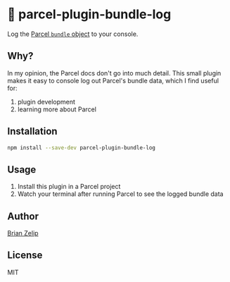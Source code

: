 # 🔌 parcel-plugin-bundle-log

Log the [Parcel `bundle` object](https://parceljs.org/api.html#bundle) to your console.

## Why?

In my opinion, the Parcel docs don't go into much detail. This small plugin makes it easy to console log out Parcel's bundle data, which I find useful for:

1. plugin development
2. learning more about Parcel

## Installation

```bash
npm install --save-dev parcel-plugin-bundle-log
```

## Usage

1. Install this plugin in a Parcel project
2. Watch your terminal after running Parcel to see the logged bundle data

## Author

[Brian Zelip](https://zelip.me)

## License

MIT
